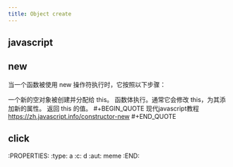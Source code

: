 ```yaml
---
title: Object create
---
```


## javascript
## new
 当一个函数被使用 new 操作符执行时，它按照以下步骤：

一个新的空对象被创建并分配给 this。
函数体执行。通常它会修改 this，为其添加新的属性。
返回 this 的值。
#+BEGIN_QUOTE
现代javascript教程
https://zh.javascript.info/constructor-new
#+END_QUOTE
## click
:PROPERTIES:
:type: a
:c: d
:aut: meme
:END:
